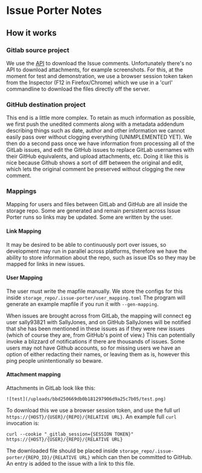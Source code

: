 # Issue Porter Notes

## How it works

### Gitlab source project

We use the [API](https://docs.gitlab.com/ee/api/rest/) to download the Issue comments. Unfortunately there's no API to download attachments, for example screenshots. For this, at the moment for test and demonstration, we use a browser session token taken from the Inspector (F12 in Firefox/Chrome) which we use in a 'curl' commandline to download the files directly off the server. 

### GitHub destination project

This end is a little more complex. To retain as much information as possible, we first push the unedited comments along with a metadata addendum describing things such as date, author and other information we cannot easily pass over without clogging everything (UNIMPLEMENTED YET). We then do a second pass once we have information from processing all of the GitLab issues, and edit the GitHub issues to replace GitLab usernames with their GitHub equivalents, and upload attachments, etc. Doing it like this is nice because Github shows a sort of diff between the original and edit, which lets the original comment be preserved without clogging the new comment.

### Mappings

Mapping for users and files between GitLab and GitHub are all inside the storage repo. Some are generated and remain persistent across Issue Porter runs so links may be updated. Some are written by the user.  

#### Link Mapping

It may be desired to be able to continuously port over issues, so development may run in parallel across platforms, therefore we have the ability to store information about the repo, such as issue IDs so they may be mapped for links in new issues. 

#### User Mapping

The user must write the mapfile manually. We store the configs for this inside `storage_repo/.issue-porter/user_mapping.toml` The program will generate an example mapfile if you run it with `--gen-mapping`.

When issues are brought across from GitLab, the mapping will connect eg user sally93821 with SallyJones, and on GitHub SallyJones will be notified that she has been mentioned in these issues as if they were new issues (which of course they are, from GitHub's point of view.) This can potentially invoke a blizzard of notifications if there are thousands of issues. Some users may not have Github accounts, so for missing users we have an option of either redacting their names, or leaving them as is, however this ping people unintentionally so beware.

#### Attachment mapping

Attachments in GitLab look like this:

```
![test](/uploads/bbd250669db0b181297906d9a25c7b05/test.png)
```

To download this we use a browser session token, and use the full url `https://{HOST}/{USER}/{REPO}/{RELATIVE URL}`. An example full `curl` invocation is:

```
curl --cookie "_gitlab_session={SESSION TOKEN}" https://{HOST}/{USER}/{REPO}/{RELATIVE URL}
```

The downloaded file should be placed inside `storage_repo/.issue-porter/{REPO_ID}/{RELATIVE URL}` which can then be committed to GitHub. An entry is added to the issue with a link to this file.
